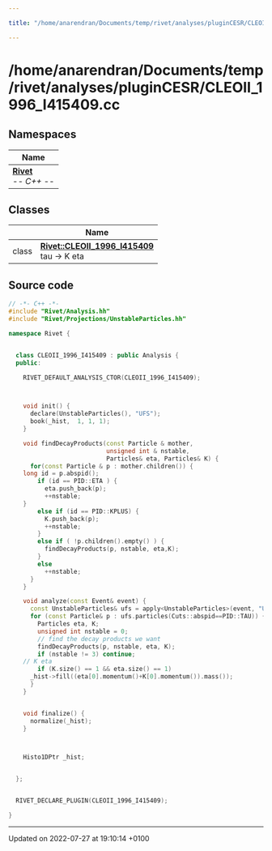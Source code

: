 ```yaml
---

title: "/home/anarendran/Documents/temp/rivet/analyses/pluginCESR/CLEOII_1996_I415409.cc"

---
```


# /home/anarendran/Documents/temp/rivet/analyses/pluginCESR/CLEOII_1996_I415409.cc



## Namespaces

| Name           |
| -------------- |
| **[Rivet](http://example.org/namespaces/namespacerivet/)** <br>-*- C++ -*-  |

## Classes

|                | Name           |
| -------------- | -------------- |
| class | **[Rivet::CLEOII_1996_I415409](http://example.org/classes/classrivet_1_1cleoii__1996__i415409/)** <br>tau -> K eta  |




## Source code

```cpp
// -*- C++ -*-
#include "Rivet/Analysis.hh"
#include "Rivet/Projections/UnstableParticles.hh"

namespace Rivet {


  class CLEOII_1996_I415409 : public Analysis {
  public:

    RIVET_DEFAULT_ANALYSIS_CTOR(CLEOII_1996_I415409);



    void init() {
      declare(UnstableParticles(), "UFS");
      book(_hist,  1, 1, 1);
    }

    void findDecayProducts(const Particle & mother,
                           unsigned int & nstable,
                           Particles& eta, Particles& K) {
      for(const Particle & p : mother.children()) {
    long id = p.abspid();
        if (id == PID::ETA ) {
          eta.push_back(p);
          ++nstable;
    }
        else if (id == PID::KPLUS) {
          K.push_back(p);
          ++nstable;
        }
        else if ( !p.children().empty() ) {
          findDecayProducts(p, nstable, eta,K);
        }
        else
          ++nstable;
      }
    }

    void analyze(const Event& event) {
      const UnstableParticles& ufs = apply<UnstableParticles>(event, "UFS");
      for (const Particle& p : ufs.particles(Cuts::abspid==PID::TAU)) {
        Particles eta, K;
        unsigned int nstable = 0;
        // find the decay products we want
        findDecayProducts(p, nstable, eta, K);
        if (nstable != 3) continue;
    // K eta
        if (K.size() == 1 && eta.size() == 1)
      _hist->fill((eta[0].momentum()+K[0].momentum()).mass());
      }
    }


    void finalize() {
      normalize(_hist);
    }



    Histo1DPtr _hist;


  };


  RIVET_DECLARE_PLUGIN(CLEOII_1996_I415409);

}
```


-------------------------------

Updated on 2022-07-27 at 19:10:14 +0100
